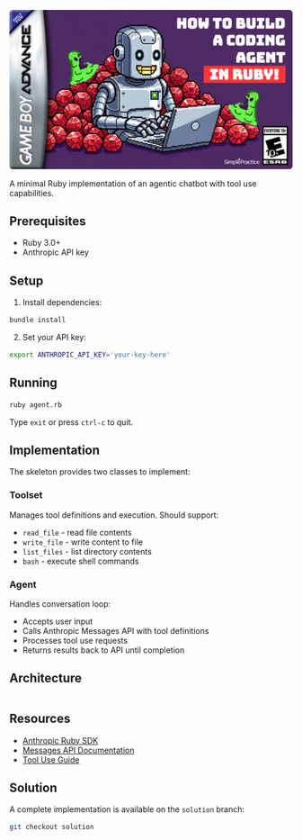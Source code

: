 ![cover](./images/workshop-cover.png)

A minimal Ruby implementation of an agentic chatbot with tool use capabilities.

## Prerequisites

- Ruby 3.0+
- Anthropic API key

## Setup

1. Install dependencies:
```bash
bundle install
```

2. Set your API key:
```bash
export ANTHROPIC_API_KEY='your-key-here'
```

## Running

```bash
ruby agent.rb
```

Type `exit` or press `ctrl-c` to quit.

## Implementation

The skeleton provides two classes to implement:

### Toolset
Manages tool definitions and execution. Should support:
- `read_file` - read file contents
- `write_file` - write content to file
- `list_files` - list directory contents
- `bash` - execute shell commands

### Agent
Handles conversation loop:
- Accepts user input
- Calls Anthropic Messages API with tool definitions
- Processes tool use requests
- Returns results back to API until completion

## Architecture

```
```

## Resources

- [Anthropic Ruby SDK](https://github.com/alexrudall/anthropic)
- [Messages API Documentation](https://docs.anthropic.com/en/api/messages)
- [Tool Use Guide](https://docs.anthropic.com/en/docs/build-with-claude/tool-use)

## Solution

A complete implementation is available on the `solution` branch:
```bash
git checkout solution
```
